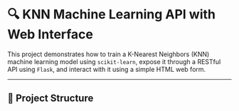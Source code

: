 # 🔍 KNN Machine Learning API with Web Interface

This project demonstrates how to train a K-Nearest Neighbors (KNN) machine learning model using `scikit-learn`, expose it through a RESTful API using `Flask`, and interact with it using a simple HTML web form.

---

## 📁 Project Structure

